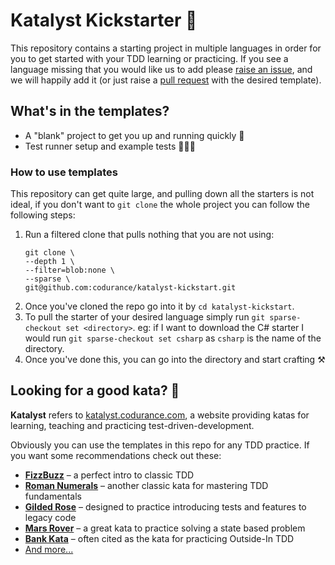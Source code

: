 # Katalyst Kickstarter 🚀

This repository contains a starting project in multiple languages in order for you to get started with your TDD learning
or practicing. If you see a language missing that you would like us to add
please [raise an issue](https://github.com/codurance/katalyst-kickstart/issues), and we will happily add it (or just
raise a [pull request](https://github.com/codurance/katalyst-kickstart/pulls) with the desired template).

## What's in the templates?

- A "blank" project to get you up and running quickly 💨
- Test runner setup and example tests 👩🏽‍💻

### How to use templates

This repository can get quite large, and pulling down all the starters is not ideal, if you don't want to `git clone`
the whole project you can follow the following steps:

1. Run a filtered clone that pulls nothing that you are not using:
    ```
   git clone \
    --depth 1 \
    --filter=blob:none \
    --sparse \
    git@github.com:codurance/katalyst-kickstart.git
   ```
2. Once you've cloned the repo go into it by `cd katalyst-kickstart`.
3. To pull the starter of your desired language simply run `git sparse-checkout set <directory>`. eg: if I want to
   download the C# starter I would run `git sparse-checkout set csharp` as `csharp` is the name of the directory.
4. Once you've done this, you can go into the directory and start crafting ⚒️

## Looking for a good kata? 🥋

**Katalyst** refers to [katalyst.codurance.com](https://katalyst.codurance.com/), a website providing katas for
learning, teaching and practicing test-driven-development.

Obviously you can use the templates in this repo for any TDD practice. If you want some recommendations check out these:

- [**FizzBuzz**](https://katalyst.codurance.com/fizzbuzz) – a perfect intro to classic TDD
- [**Roman Numerals**](https://katalyst.codurance.com/roman-numerals) – another classic kata for mastering TDD
  fundamentals
- [**Gilded Rose**](https://katalyst.codurance.com/gilded-rose) – designed to practice introducing tests and features to
  legacy code
- [**Mars Rover**](https://katalyst.codurance.com/mars-rover) – a great kata to practice solving a state based problem
- [**Bank Kata**](https://katalyst.codurance.com/bank) – often cited as the kata for practicing Outside-In TDD
- [And more...](https://katalyst.codurance.com/browse) 
